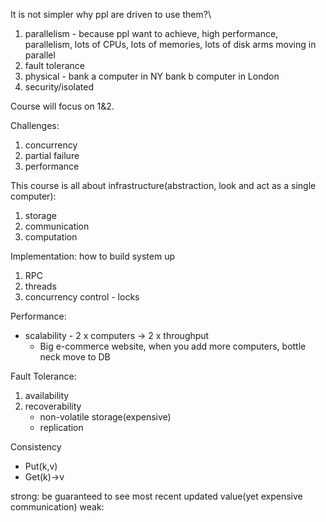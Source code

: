 It is not simpler why ppl are driven to use them?\
1. parallelism - because ppl want to achieve, high performance, parallelism, lots of CPUs, lots of memories, lots of disk arms moving in parallel
2. fault tolerance 
3. physical - bank a computer in NY bank b computer in London
4. security/isolated

Course will focus on 1&2.

Challenges:
1. concurrency
2. partial failure
3. performance

This course is all about infrastructure(abstraction, look and act as a single computer):
1. storage
2. communication
3. computation


Implementation: how to build system up
1. RPC
2. threads
3. concurrency control - locks

Performance: 
* scalability - 2 x computers -> 2 x throughput
    * Big e-commerce website, when you add more computers, bottle neck move to DB

Fault Tolerance:
1. availability
2. recoverability
    * non-volatile storage(expensive)
    * replication

Consistency
* Put(k,v)
* Get(k)->v

strong: be guaranteed to see most recent updated value(yet expensive communication)
weak: 